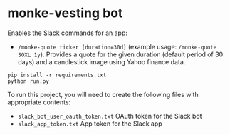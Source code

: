 # monke-vesting bot

Enables the Slack commands for an app:

- `/monke-quote ticker [duration=30d]` (example usage: `/monke-quote SOXL 1y`). Provides a quote for
the given duration (default period of 30 days) and a candlestick image using Yahoo finance data.

```shell
pip install -r requirements.txt
python run.py
```

To run this project, you will need to create the following files with appropriate contents:

- `slack_bot_user_oauth_token.txt` OAuth token for the Slack bot
- `slack_app_token.txt` App token for the Slack app
